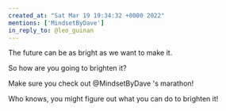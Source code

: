 ```yaml
---
created_at: "Sat Mar 19 19:34:32 +0000 2022"
mentions: ['MindsetByDave']
in_reply_to: @leo_guinan
---
```


The future can be as bright as we want to make it.

So how are you going to brighten it?

Make sure you check out @MindsetByDave 's marathon!

Who knows, you might figure out what you can do to brighten it!
